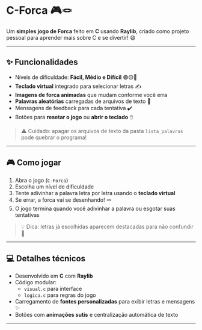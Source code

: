 # C-Forca 🎮🪢

Um **simples jogo de Forca** feito em **C** usando **Raylib**, criado como projeto pessoal para aprender mais sobre C e se divertir! 😄  

---

## ✨ Funcionalidades
- Níveis de dificuldade: **Fácil, Médio e Difícil** 🟢🟡🔴  
- **Teclado virtual** integrado para selecionar letras ✍️  
- **Imagens de forca animadas** que mudam conforme você erra  
- **Palavras aleatórias** carregadas de arquivos de texto 📄  
- Mensagens de feedback para cada tentativa ✔️  
- Botões para **resetar o jogo** ou **abrir o teclado** 🖱️  

> ⚠️ Cuidado: apagar os arquivos de texto da pasta `lista_palavras` pode quebrar o programa!

---

## 🎮 Como jogar
1. Abra o jogo (`C-Forca`)  
2. Escolha um nível de dificuldade  
3. Tente adivinhar a palavra letra por letra usando o **teclado virtual**  
4. Se errar, a forca vai se desenhando! 🪢  
5. O jogo termina quando você adivinhar a palavra ou esgotar suas tentativas  

> 💡 Dica: letras já escolhidas aparecem destacadas para não confundir 🎯

---

## 💻 Detalhes técnicos
- Desenvolvido em **C** com **Raylib**  
- Código modular:  
  - `visual.c` para interface  
  - `logica.c` para regras do jogo  
- Carregamento de **fontes personalizadas** para exibir letras e mensagens ✨  
- Botões com **animações sutis** e centralização automática de texto  

--- 

